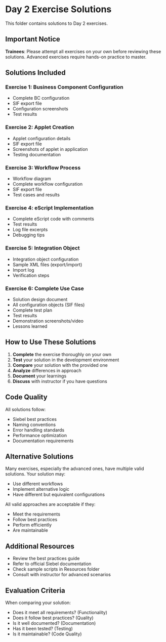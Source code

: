 # Day 2 Exercise Solutions

This folder contains solutions to Day 2 exercises.

## Important Notice

**Trainees**: Please attempt all exercises on your own before reviewing these solutions. Advanced exercises require hands-on practice to master.

## Solutions Included

### Exercise 1: Business Component Configuration
- Complete BC configuration
- SIF export file
- Configuration screenshots
- Test results

### Exercise 2: Applet Creation
- Applet configuration details
- SIF export file
- Screenshots of applet in application
- Testing documentation

### Exercise 3: Workflow Process
- Workflow diagram
- Complete workflow configuration
- SIF export file
- Test cases and results

### Exercise 4: eScript Implementation
- Complete eScript code with comments
- Test results
- Log file excerpts
- Debugging tips

### Exercise 5: Integration Object
- Integration object configuration
- Sample XML files (export/import)
- Import log
- Verification steps

### Exercise 6: Complete Use Case
- Solution design document
- All configuration objects (SIF files)
- Complete test plan
- Test results
- Demonstration screenshots/video
- Lessons learned

## How to Use These Solutions

1. **Complete** the exercise thoroughly on your own
2. **Test** your solution in the development environment
3. **Compare** your solution with the provided one
4. **Analyze** differences in approach
5. **Document** your learnings
6. **Discuss** with instructor if you have questions

## Code Quality

All solutions follow:
- Siebel best practices
- Naming conventions
- Error handling standards
- Performance optimization
- Documentation requirements

## Alternative Solutions

Many exercises, especially the advanced ones, have multiple valid solutions. Your solution may:
- Use different workflows
- Implement alternative logic
- Have different but equivalent configurations

All valid approaches are acceptable if they:
- Meet the requirements
- Follow best practices
- Perform efficiently
- Are maintainable

## Additional Resources

- Review the best practices guide
- Refer to official Siebel documentation
- Check sample scripts in Resources folder
- Consult with instructor for advanced scenarios

## Evaluation Criteria

When comparing your solution:
- Does it meet all requirements? (Functionality)
- Does it follow best practices? (Quality)
- Is it well documented? (Documentation)
- Has it been tested? (Testing)
- Is it maintainable? (Code Quality)

